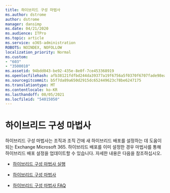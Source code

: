 ```yaml
---
title: 하이브리드 구성 마법사
ms.author: dstrome
author: dstrome
manager: dansimp
ms.date: 04/21/2020
ms.audience: ITPro
ms.topic: article
ms.service: o365-administration
ROBOTS: NOINDEX, NOFOLLOW
localization_priority: Normal
ms.custom:
- "603"
- "3500010"
ms.assetid: 94bdd043-be92-435e-8e0f-7ce453368919
ms.openlocfilehash: afb38121fdfbd244da39377a19f6756a5f0370f6707fade98eaf53def6981696
ms.sourcegitcommit: b5f7da89a650d2915dc652449623c78be6247175
ms.translationtype: MT
ms.contentlocale: ko-KR
ms.lasthandoff: 08/05/2021
ms.locfileid: "54015050"
---
```

# <a name="hybrid-configuration-wizard"></a>하이브리드 구성 마법사

하이브리드 구성 마법사는 조직과 조직 간에 새 하이브리드 배포를 설정하는 데 도움이 되는 Exchange Microsoft 365. 하이브리드 배포를 이미 설정한 경우 마법사를 통해 하이브리드 배포 설정을 업데이트할 수 있습니다. 자세한 내용은 다음을 참조하십시오.
  
- [하이브리드 구성 마법사 실행](https://technet.microsoft.com/library/mt595788%28v=exchg.150%29.aspx)

- [하이브리드 구성 마법사](https://technet.microsoft.com/library/hh529921%28v=exchg.150%29.aspx)

- [하이브리드 구성 마법사 FAQ](https://technet.microsoft.com/library/mt488940%28v=exchg.150%29.aspx)
